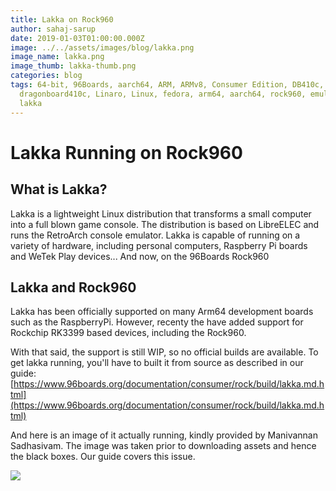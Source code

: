 ```yaml
---
title: Lakka on Rock960
author: sahaj-sarup
date: 2019-01-03T01:00:00.000Z
image: ../../assets/images/blog/lakka.png
image_name: lakka.png
image_thumb: lakka-thumb.png
categories: blog
tags: 64-bit, 96Boards, aarch64, ARM, ARMv8, Consumer Edition, DB410c,
  dragonboard410c, Linaro, Linux, fedora, arm64, aarch64, rock960, emulation,
  lakka
---
```


# Lakka Running on Rock960

## What is Lakka?

Lakka is a lightweight Linux distribution that transforms a small computer into a full blown game console. The distribution is based on LibreELEC and runs the RetroArch console emulator. Lakka is capable of running on a variety of hardware, including personal computers, Raspberry Pi boards and WeTek Play devices... And now, on the 96Boards Rock960

## Lakka and Rock960

Lakka has been officially supported on many Arm64 development boards such as the RaspberryPi. However, recenty the have added support for Rockchip RK3399 based devices, including the Rock960.

With that said, the support is still WIP, so no official builds are available. To get lakka running, you'll have to built it from source as described in our guide: [https://www.96boards.org/documentation/consumer/rock/build/lakka.md.html](https://www.96boards.org/documentation/consumer/rock/build/lakka.md.html)

And here is an image of it actually running, kindly provided by Manivannan Sadhasivam. The image was taken prior to downloading assets and hence the black boxes. Our guide covers this issue.

![](https://i.imgur.com/vrfnjZH.jpg)
